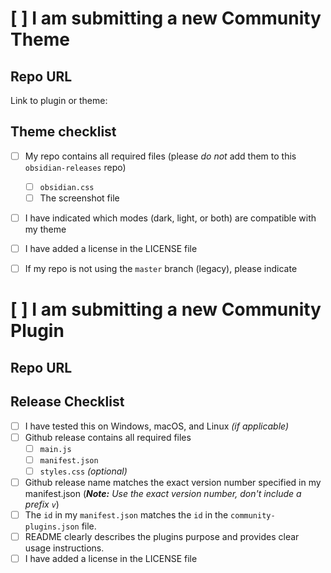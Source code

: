 <!--- Delete this section if submitting a plugin -->
# [ ] I am submitting a new Community Theme

## Repo URL

<!--- Paste a link to your repo here for easy access -->

Link to plugin or theme: 


## Theme checklist

<!--- Confirm that you have done the following before submitting your theme -->
- [ ] My repo contains all required files (please *do not* add them to this `obsidian-releases` repo)
  - [ ] `obsidian.css`
  - [ ] The screenshot file
- [ ] I have indicated which modes (dark, light, or both) are compatible with my theme
- [ ] I have added a license in the LICENSE file
- [ ] If my repo is not using the `master` branch (legacy), please indicate



<!--- Delete this section if submitting a theme -->
# [ ] I am submitting a new Community Plugin

## Repo URL

<!--- Paste a link to your repo here for easy access -->

## Release Checklist

<!--- Confirm that you have done the following before submitting your plugin -->
- [ ] I have tested this on Windows, macOS, and Linux _(if applicable)_
- [ ] Github release contains all required files
  - [ ] `main.js`
  - [ ] `manifest.json`
  - [ ] `styles.css` _(optional)_
- [ ] Github release name matches the exact version number specified in my manifest.json (_**Note:** Use the exact version number, don't include a prefix `v`_)
- [ ] The `id` in my `manifest.json` matches the `id` in the `community-plugins.json` file.
- [ ] README clearly describes the plugins purpose and provides clear usage instructions.
- [ ] I have added a license in the LICENSE file
